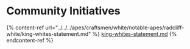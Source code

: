 # Community Initiatives

{% content-ref url="../../../apes/craftsmen/white/notable-apes/radcliff-white/king-whites-statement.md" %}
[king-whites-statement.md](../../../apes/craftsmen/white/notable-apes/radcliff-white/king-whites-statement.md)
{% endcontent-ref %}
